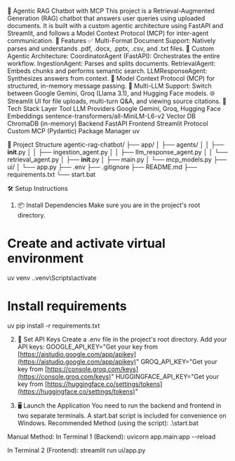 🧠 Agentic RAG Chatbot with MCP
This project is a Retrieval-Augmented Generation (RAG) chatbot that answers user queries using uploaded documents. It is built with a custom agentic architecture using FastAPI and Streamlit, and follows a Model Context Protocol (MCP) for inter-agent communication.
🚀 Features
✅ Multi-Format Document Support: Natively parses and understands .pdf, .docx, .pptx, .csv, and .txt files.
🧠 Custom Agentic Architecture:
CoordinatorAgent (FastAPI): Orchestrates the entire workflow.
IngestionAgent: Parses and splits documents.
RetrievalAgent: Embeds chunks and performs semantic search.
LLMResponseAgent: Synthesizes answers from context.
🔗 Model Context Protocol (MCP) for structured, in-memory message passing.
🔄 Multi-LLM Support: Switch between Google Gemini, Groq (Llama 3.1), and Hugging Face models.
🌐 Streamlit UI for file uploads, multi-turn Q&A, and viewing source citations.
🧱 Tech Stack
Layer
Tool
LLM Providers
Google Gemini, Groq, Hugging Face
Embeddings
sentence-transformers/all-MiniLM-L6-v2
Vector DB
ChromaDB (in-memory)
Backend
FastAPI
Frontend
Streamlit
Protocol
Custom MCP (Pydantic)
Package Manager
uv

📁 Project Structure
agentic-rag-chatbot/
├── app/
│   ├── agents/
│   │   ├── __init__.py
│   │   ├── ingestion_agent.py
│   │   ├── llm_response_agent.py
│   │   └── retrieval_agent.py
│   ├── __init__.py
│   ├── main.py
│   └── mcp_models.py
├── ui/
│   └── app.py
├── .env
├── .gitignore
├── README.md
├── requirements.txt
└── start.bat


🛠️ Setup Instructions
1. 📦 Install Dependencies
Make sure you are in the project's root directory.
# Create and activate virtual environment
uv venv
.\.venv\Scripts\activate

# Install requirements
uv pip install -r requirements.txt


2. 🔑 Set API Keys
Create a .env file in the project's root directory. Add your API keys:
GOOGLE_API_KEY="Get your key from [https://aistudio.google.com/app/apikey](https://aistudio.google.com/app/apikey)"
GROQ_API_KEY="Get your key from [https://console.groq.com/keys](https://console.groq.com/keys)"
HUGGINGFACE_API_KEY="Get your key from [https://huggingface.co/settings/tokens](https://huggingface.co/settings/tokens)"


3. 🖥️ Launch the Application
You need to run the backend and frontend in two separate terminals. A start.bat script is included for convenience on Windows.
Recommended Method (using the script):
.\start.bat


Manual Method:
In Terminal 1 (Backend):
uvicorn app.main:app --reload


In Terminal 2 (Frontend):
streamlit run ui/app.py



